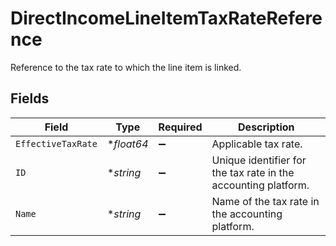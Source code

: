 # DirectIncomeLineItemTaxRateReference

Reference to the tax rate to which the line item is linked.


## Fields

| Field                                                          | Type                                                           | Required                                                       | Description                                                    |
| -------------------------------------------------------------- | -------------------------------------------------------------- | -------------------------------------------------------------- | -------------------------------------------------------------- |
| `EffectiveTaxRate`                                             | **float64*                                                     | :heavy_minus_sign:                                             | Applicable tax rate.                                           |
| `ID`                                                           | **string*                                                      | :heavy_minus_sign:                                             | Unique identifier for the tax rate in the accounting platform. |
| `Name`                                                         | **string*                                                      | :heavy_minus_sign:                                             | Name of the tax rate in the accounting platform.               |